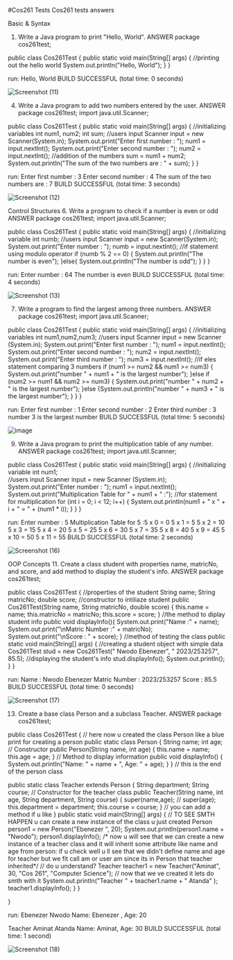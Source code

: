 #Cos261 Tests
Cos261 tests answers 

Basic & Syntax
1. Write a Java program to print "Hello, World".
   ANSWER
package cos261test;

public class Cos261Test {
    public static void main(String[] args) {
    //printing out the hello world
        System.out.println("Hello, World");
    }
}

run:
Hello, World
BUILD SUCCESSFUL (total time: 0 seconds)

![Screenshot (11)](https://github.com/user-attachments/assets/52c7426a-8dea-4a84-85e9-73ccc67dd274)

4. Write a Java program to add two numbers entered by the user.
   ANSWER
package cos261test;
import java.util.Scanner;

public class Cos261Test {
    public static void main(String[] args) {
    //initializing variables
        int num1, num2;
        int sum;
        //users input
        Scanner input = new Scanner(System.in);
        System.out.print("Enter first number : ");
        num1 = input.nextInt();
        System.out.print("Enter second number : ");
        num2 = input.nextInt();
        //addition of the numbers
        sum = num1 + num2;
        System.out.println("The sum of the two numbers are : " + sum);
    }
}

run:
Enter first number : 3
Enter second number : 4
The sum of the two numbers are : 7
BUILD SUCCESSFUL (total time: 3 seconds)

![Screenshot (12)](https://github.com/user-attachments/assets/2bb86b21-fd22-4767-baa0-16c0ebb7a2ff)

Control Structures
6. Write a program to check if a number is even or odd
   ANSWER
package cos261test;
import java.util.Scanner;

public class Cos261Test {
    public static void main(String[] args) {
    //initializing variable
        int numb;
        //users input
        Scanner input = new Scanner(System.in);
        System.out.print("Enter number : ");
        numb = input.nextInt();
        //if statement using modulo operator
        if (numb % 2 == 0) {
        System.out.println("The number is even");
        }else{
        System.out.println("The number is odd");
        }
    }
}

run:
Enter number : 64
The number is even
BUILD SUCCESSFUL (total time: 4 seconds)

![Screenshot (13)](https://github.com/user-attachments/assets/f0f8583c-c962-4e07-bd3a-2a5e00161325)

7. Write a program to find the largest among three numbers.
   ANSWER
package cos261test;
import java.util.Scanner;

public class Cos261Test {
    public static void main(String[] args) {
    //initializing variables
      int num1,num2,num3; 
      //users input
      Scanner input = new Scanner (System.in);
      System.out.print("Enter first number : ");
      num1 = input.nextInt();
      System.out.print("Enter second number : ");
      num2 = input.nextInt();
      System.out.print("Enter third number : ");
      num3 = input.nextInt();
      //if eles statement comparing 3 numbers 
        if (num1 >= num2 && num1 >= num3) {
            System.out.print("number " + num1 + " is the largest number");
        }else if (num2 >= num1 && num2 >= num3) {
            System.out.print("number " + num2 + " is the largest number");
        }else {System.out.println("number " + num3 + " is the largest number");
        }
    }
}

run:
Enter first number : 1
Enter second number : 2
Enter third number : 3
number 3 is the largest number
BUILD SUCCESSFUL (total time: 5 seconds)

![image](https://github.com/user-attachments/assets/1d12e83d-974b-4551-a6d7-ac795fefa803)

9. Write a Java program to print the multiplication table of any number.
    ANSWER
package cos261test;
import java.util.Scanner;

public class Cos261Test {
    public static void main(String[] args) {
    //initializing variable
      int num1;  
      //users input
      Scanner input = new Scanner (System.in);
      System.out.print("Enter number : ");
      num1 = input.nextInt();
      System.out.print("Multiplication Table for " + num1 + " :");
      //for statement for multiplication
        for (int i = 0; i < 12; i++) {
            System.out.println(num1 + " x " + i + " = " + (num1 * i));
        }
    }
}

run:
Enter number : 5
Multiplication Table for 5 :5 x 0 = 0
5 x 1 = 5
5 x 2 = 10
5 x 3 = 15
5 x 4 = 20
5 x 5 = 25
5 x 6 = 30
5 x 7 = 35
5 x 8 = 40
5 x 9 = 45
5 x 10 = 50
5 x 11 = 55
BUILD SUCCESSFUL (total time: 2 seconds)

![Screenshot (16)](https://github.com/user-attachments/assets/de140ff4-fede-4c78-85cd-9e51a7d0d596)

OOP Concepts
11. Create a class student with properties name, matricNo, and score, and add method to display the student's info.
    ANSWER
package cos261test;

public class Cos261Test {
//properties of the student
    String name;
    String matricNo;
    double score;
    //constructor to intiliaze student
    public Cos261Test(String name, String matricNo, double score) {
    this.name = name;
    this.matricNo = matricNo;
    this.score = score;
    }
    //the method to diplay student info
    public void displayInfo(){
    System.out.print("Name :" + name);
    System.out.print("\nMatric Number :" + matricNo);
    System.out.print("\nScore : " + score);
    }
    //method of testing the class
    public static void main(String[] args) {
    //creating a student object with simple data
        Cos261Test stud = new Cos261Test(" Nwodo Ebenezer", " 2023/253257", 85.5);
        //displaying the student's info
        stud.displayInfo();
        System.out.println();
    }
}

run:
Name : Nwodo Ebenezer
Matric Number : 2023/253257
Score : 85.5
BUILD SUCCESSFUL (total time: 0 seconds)

![Screenshot (17)](https://github.com/user-attachments/assets/2cd44536-46f6-4fee-b879-68025282c496)

13. Create a base class Person and a subclass Teacher.
    ANSWER
package cos261test;

public class Cos261Test {
// here now u created the class Person like a blue print for creating a person 
public static class Person {
    String name;
    int age;
    // Constructor
    public Person(String name, int age) {
        this.name = name;
        this.age = age;
    }
    // Method to display information
    public void displayInfo() {
        System.out.println("Name: " + name + ", Age: " + age);
    }
}   // this is the end of the person class

public static class Teacher extends Person {
    String department;
    String course;
    // Constructor for the teacher class
    public Teacher(String name, int age, String department, String course) {
        super(name,age);
    // super(age);
        this.department = department;
        this.course = course;
    }
    // you can add a method if u like 
}
    public static void main(String[] args) { 
    // TO SEE SMTH HAPPEN u can create a new instance of the class u just created
    Person person1 = new Person("Ebenezer ", 20);
    System.out.println(person1.name + "Nwodo");
    person1.displayInfo();
    /* now u will see that we can create a new instance of a teacher class and
    it will inherit some attribute like name and age from person: if u check well u ll see that we didn't define name 
    and age for teacher but we fit call am or user am since its in Person that teacher inherited*/
    // do u understand?
    Teacher teacher1 = new Teacher("Aminat", 30, "Cos 261", "Computer Science");
    // now that we ve created it lets do smth with it
    System.out.println("Teacher " + teacher1.name + " Atanda" );
    teacher1.displayInfo();
    }
}

}

run:
Ebenezer Nwodo
Name: Ebenezer , Age: 20

Teacher Aminat Atanda
Name: Aminat, Age: 30
BUILD SUCCESSFUL (total time: 1 second)

![Screenshot (18)](https://github.com/user-attachments/assets/c8957f75-f104-4730-8bcc-38d309e36f13)
